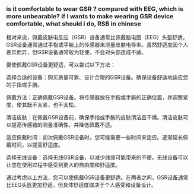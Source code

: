 ### is it comfortable to wear GSR ? compared with EEG, which is more unbearable? if I wants to make wearing GSR device comfortable, what should i do, RSB in chinese
相对来说，佩戴皮肤电反应（GSR）设备通常比佩戴脑电图（EEG）头盔舒适。GSR设备通常通过手指或手腕上的传感器来测量皮肤电导率。虽然舒适度因个人差异而异，但GSR设备通常较为轻便，不会对头部造成不适。

要使佩戴GSR设备更舒适，可以尝试以下方法：

选择合适的设备：购买质量可靠、设计合理的GSR设备。确保设备舒适地适应您的手指或手腕。

佩戴方法：正确佩戴GSR设备。将传感器放在手指或手腕的正确位置，并调整紧度，使其既不太紧，也不太松。

清洁皮肤：在佩戴GSR设备前，确保手指或手腕的皮肤清洁且干燥。清洁皮肤可以提高传感器的测量准确性，并降低佩戴不适。

适应佩戴时间：初次佩戴GSR设备时，您可能需要一些时间来适应。逐渐延长佩戴时间，以提高舒适度。

选择无线设备：选择无线GSR设备，以减少线缆可能带来的不便。无线设备可以让您在使用过程中感受到更大的自由度和舒适度。

通过考虑以上方法，您可以使佩戴GSR设备更舒适。在两者之间，GSR设备通常比EEG头盔更加舒适，但具体舒适度取决于个人感受和设备设计。